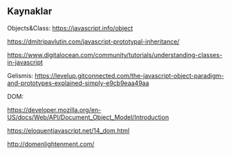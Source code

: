 ## Kaynaklar

Objects&Class:
https://javascript.info/object

https://dmitripavlutin.com/javascript-prototypal-inheritance/

https://www.digitalocean.com/community/tutorials/understanding-classes-in-javascript

Gelismis: https://levelup.gitconnected.com/the-javascript-object-paradigm-and-prototypes-explained-simply-e9cb9eaa49aa

DOM:

https://developer.mozilla.org/en-US/docs/Web/API/Document_Object_Model/Introduction

https://eloquentjavascript.net/14_dom.html

http://domenlightenment.com/
